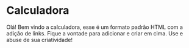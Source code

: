 # Calculadora 

Olá! Bem vindo a calculadora, esse é um formato padrão HTML com a adição de links.
Fique a vontade para adicionar e criar em cima. Use e abuse de sua criatividade!
